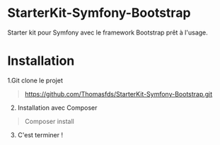 # StarterKit-Symfony-Bootstrap
Starter kit pour Symfony avec le framework Bootstrap prêt à l'usage.


# Installation

1.Git clone le projet 
> https://github.com/Thomasfds/StarterKit-Symfony-Bootstrap.git

2. Installation avec Composer
> Composer install

3. C'est terminer !
